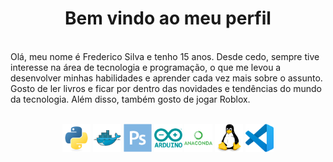 <h1 align="center"> Bem vindo ao meu perfil </h1>

<br>
Olá, meu nome é Frederico Silva e tenho 15 anos. Desde cedo, sempre tive interesse na área de tecnologia e programação, o que me levou a desenvolver minhas habilidades e aprender cada vez mais sobre o assunto. Gosto de ler livros e ficar por dentro das novidades e tendências do mundo da tecnologia. Além disso, também gosto de jogar Roblox.
<br><br>
  
<p align="center">
  <img src="https://github.com/devicons/devicon/blob/master/icons/python/python-original.svg" alt="python" width="45" height="45" />
  <img src="https://github.com/devicons/devicon/blob/master/icons/docker/docker-original.svg" alt="docker" width="45" height="45" />
  <img src="https://github.com/devicons/devicon/blob/master/icons/photoshop/photoshop-plain.svg" alt="phshop" width="45" height="45" />
  <img src="https://github.com/devicons/devicon/blob/master/icons/arduino/arduino-original-wordmark.svg" alt="arduino" width="45" height="45" />
  <img src="https://github.com/devicons/devicon/blob/master/icons/anaconda/anaconda-original-wordmark.svg" alt="conda" width="45" height="45" />
  <img src="https://github.com/devicons/devicon/blob/master/icons/linux/linux-original.svg" alt="linux" width="45" height="45" />
  <img src="https://github.com/devicons/devicon/blob/master/icons/vscode/vscode-original.svg" alt="vscode" width="45" height="45" />
</p>
